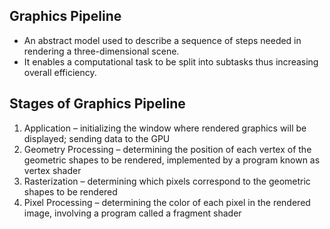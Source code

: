 ## Graphics Pipeline
- An abstract model used to describe a sequence of steps needed in rendering a three-dimensional scene.
- It enables a computational task to be split into subtasks thus increasing overall efficiency.

## Stages of Graphics Pipeline
1. Application – initializing the window where rendered graphics will be displayed; sending data to the GPU
2. Geometry Processing – determining the position of each vertex of the geometric shapes to be rendered, implemented by a program known as vertex shader
3. Rasterization – determining which pixels correspond to the geometric shapes to be rendered
4. Pixel Processing – determining the color of each pixel in the rendered image, involving a program called a fragment shader

